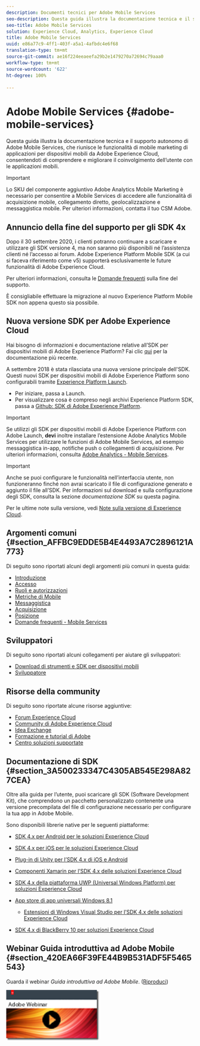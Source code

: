 ```yaml
---
description: Documenti tecnici per Adobe Mobile Services
seo-description: Questa guida illustra la documentazione tecnica e il supporto autonomo di Adobe Mobile Services, che riunisce le funzionalità di mobile marketing di applicazioni per dispositivi mobili da Adobe Experience Cloud, consentendoti di comprendere e migliorare il coinvolgimento dell’utente con le applicazioni mobili.
seo-title: Adobe Mobile Services
solution: Experience Cloud, Analytics, Experience Cloud
title: Adobe Mobile Services
uuid: e86a77c9-4ff1-403f-a5a1-4afbdc4e6f68
translation-type: tm+mt
source-git-commit: ae16f224eeaeefa29b2e1479270a72694c79aaa0
workflow-type: tm+mt
source-wordcount: '622'
ht-degree: 100%

---
```



# Adobe Mobile Services {#adobe-mobile-services}

Questa guida illustra la documentazione tecnica e il supporto autonomo di Adobe Mobile Services, che riunisce le funzionalità di mobile marketing di applicazioni per dispositivi mobili da Adobe Experience Cloud, consentendoti di comprendere e migliorare il coinvolgimento dell’utente con le applicazioni mobili.

>[!IMPORTANT]
>
>Lo SKU del componente aggiuntivo Adobe Analytics Mobile Marketing è necessario per consentire a Mobile Services di accedere alle funzionalità di acquisizione mobile, collegamento diretto, geolocalizzazione e messaggistica mobile. Per ulteriori informazioni, contatta il tuo CSM Adobe.

## Annuncio della fine del supporto per gli SDK 4x

Dopo il 30 settembre 2020, i clienti potranno continuare a scaricare e utilizzare gli SDK versione 4, ma non saranno più disponibili né l’assistenza clienti né l’accesso ai forum. Adobe Experience Platform Mobile SDK (a cui si faceva riferimento come v5) supporterà esclusivamente le future funzionalità di Adobe Experience Cloud.

Per ulteriori informazioni, consulta le [Domande frequenti](https://aep-sdks.gitbook.io/docs/version-4-sdk-end-of-support-faq) sulla fine del supporto.

È consigliabile effettuare la migrazione al nuovo Experience Platform Mobile SDK non appena questo sia possibile.

## Nuova versione SDK per Adobe Experience Cloud

Hai bisogno di informazioni e documentazione relative all’SDK per dispositivi mobili di Adobe Experience Platform? Fai clic [qui](https://aep-sdks.gitbook.io/docs/) per la documentazione più recente.

A settembre 2018 è stata rilasciata una nuova versione principale dell&#39;SDK. Questi nuovi SDK per dispositivi mobili di Adobe Experience Platform sono configurabili tramite [Experience Platform Launch](https://www.adobe.com/it/experience-platform/launch.html).

* Per iniziare, passa a Launch.
* Per visualizzare cosa è compreso negli archivi Experience Platform SDK, passa a [Github: SDK di Adobe Experience Platform](https://github.com/Adobe-Marketing-Cloud/acp-sdks).

>[!IMPORTANT]
>
> Se utilizzi gli SDK per dispositivi mobili di Adobe Experience Platform con Adobe Launch, **devi** inoltre installare l’estensione Adobe Analytics Mobile Services per utilizzare le funzioni di Adobe Mobile Services, ad esempio messaggistica in-app, notifiche push o collegamenti di acquisizione. Per ulteriori informazioni, consulta [Adobe Analytics - Mobile Services](https://aep-sdks.gitbook.io/docs/using-mobile-extensions/adobe-analytics-mobile-services).

>[!IMPORTANT]
>
>Anche se puoi configurare le funzionalità nell’interfaccia utente, non funzioneranno finché non avrai scaricato il file di configurazione generato e aggiunto il file all’SDK. Per informazioni sul download e sulla configurazione degli SDK, consulta la sezione *documentazione SDK* su questa pagina.

Per le ultime note sulla versione, vedi [Note sulla versione di Experience Cloud](https://docs.adobe.com/content/help/it-IT/release-notes/experience-cloud/current.html).

## Argomenti comuni {#section_AFFBC9EDDE5B4E4493A7C2896121A773}

Di seguito sono riportati alcuni degli argomenti più comuni in questa guida:

* [Introduzione](/help/using/gs/gs.md)
* [Accesso](/help/using/gs/gs-signin.md)
* [Ruoli e autorizzazioni](/help/using/gs/c-mob-roles-and-permissions.md)
* [Metriche di Mobile](/help/using/gs/metrics/metrics.md)
* [Messaggistica](/help/using/in-app-messaging/in-app-messaging.md)
* [Acquisizione](/help/using/acquisition-main/acquisition-main.md)
* [Posizione](/help/using/location/c-location-overview.md)
* [Domande frequenti - Mobile Services](/help/using/faq-mobile.md)

## Sviluppatori

Di seguito sono riportati alcuni collegamenti per aiutare gli sviluppatori:

* [Download di strumenti e SDK per dispositivi mobili](/help/using/c-manage-app-settings/c-mob-confg-app/t-config-analytics/download-sdk.md)
* [Sviluppatore](https://docs.adobe.com/content/help/it-IT/analytics/implementation/home.html)

## Risorse della community

Di seguito sono riportate alcune risorse aggiuntive:

* [Forum Experience Cloud](https://forums.adobe.com/community/experience-cloud)
* [Community di Adobe Experience Cloud](https://helpx.adobe.com/it/marketing-cloud.html?promoid=KAWSE)
* [Idea Exchange](https://forums.adobe.com/community/experience-cloud/analytics-cloud/analytics)
* [Formazione e tutorial di Adobe](https://helpx.adobe.com/it/learning.html?promoid=KAUDK)
* [Centro soluzioni supportate](https://www.adobe.com/it/marketing-cloud.html)

## Documentazione di SDK {#section_3A500233347C4305AB545E298A827CEA}

Oltre alla guida per l’utente, puoi scaricare gli SDK (Software Development Kit), che comprendono un pacchetto personalizzato contenente una versione precompilata del file di configurazione necessario per configurare la tua app in Adobe Mobile.

Sono disponibili librerie native per le seguenti piattaforme:

* [SDK 4.x per Android per le soluzioni Experience Cloud](/help/android/overview.md)
* [SDK 4.x per iOS per le soluzioni Experience Cloud](/help/ios/overview.md)
* [Plug-in di Unity per l’SDK 4.x di iOS e Android](/help/unity/get-started.md)
* [Componenti Xamarin per l’SDK 4.x delle soluzioni Experience Cloud](/help/xamarin/get-started.md)
* [SDK 4.x della piattaforma UWP (Universal Windows Platform) per soluzioni Experience Cloud](/help/universal-windows/overview.md)
* [App store di app universali Windows 8.1](/help/windows-appstore/overview.md)

   * [Estensioni di Windows Visual Studio per l’SDK 4.x delle soluzioni Experience Cloud](/help/windows-appstore/extensions/win-vse-4x.md)

* [SDK 4.x di BlackBerry 10 per soluzioni Experience Cloud](/help/blackberry/overview.md)

## Webinar Guida introduttiva ad Adobe Mobile {#section_420EA66F39FE44B9B531ADF5F5465543}

Guarda il webinar *Guida introduttiva ad Adobe Mobile*. ([Riproduci](https://adobe.ly/PsxCFn))

[  ![](assets/webinar.png) ](https://adobe.ly/PsxCFn)
